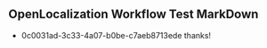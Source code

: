## OpenLocalization Workflow Test MarkDown
* 0c0031ad-3c33-4a07-b0be-c7aeb8713ede thanks!

<!--HONumber=Aug16_HO3-->


